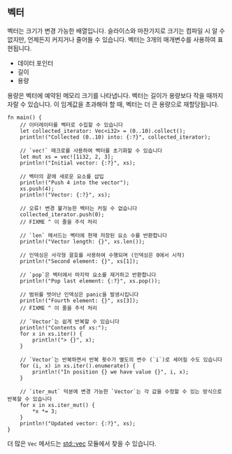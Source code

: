 ## 벡터

벡터는 크기가 변경 가능한 배열입니다. 슬라이스와 마찬가지로 크기는 컴파일 시 알 수 없지만, 언제든지 커지거나 줄어들 수 있습니다. 벡터는 3개의 매개변수를 사용하여 표현됩니다.
- 데이터 포인터
- 길이
- 용량

용량은 벡터에 예약된 메모리 크기를 나타냅니다. 벡터는 길이가 용량보다 작을 때까지 자랄 수 있습니다. 이 임계값을 초과해야 할 때, 벡터는 더 큰 용량으로 재할당됩니다.

```rust,editable,ignore,mdbook-runnable
fn main() {
    // 이터레이터를 벡터로 수집할 수 있습니다
    let collected_iterator: Vec<i32> = (0..10).collect();
    println!("Collected (0..10) into: {:?}", collected_iterator);

    // `vec!` 매크로를 사용하여 벡터를 초기화할 수 있습니다
    let mut xs = vec![1i32, 2, 3];
    println!("Initial vector: {:?}", xs);

    // 벡터의 끝에 새로운 요소를 삽입
    println!("Push 4 into the vector");
    xs.push(4);
    println!("Vector: {:?}", xs);

    // 오류! 변경 불가능한 벡터는 커질 수 없습니다
    collected_iterator.push(0);
    // FIXME ^ 이 줄을 주석 처리

    // `len` 메서드는 벡터에 현재 저장된 요소 수를 반환합니다
    println!("Vector length: {}", xs.len());

    // 인덱싱은 사각형 괄호를 사용하여 수행되며 (인덱싱은 0에서 시작)
    println!("Second element: {}", xs[1]);

    // `pop`은 벡터에서 마지막 요소를 제거하고 반환합니다
    println!("Pop last element: {:?}", xs.pop());

    // 범위를 벗어난 인덱싱은 panic을 발생시킵니다
    println!("Fourth element: {}", xs[3]);
    // FIXME ^ 이 줄을 주석 처리

    // `Vector`는 쉽게 반복할 수 있습니다
    println!("Contents of xs:");
    for x in xs.iter() {
        println!("> {}", x);
    }

    // `Vector`는 반복하면서 반복 횟수가 별도의 변수 (`i`)로 세어질 수도 있습니다
    for (i, x) in xs.iter().enumerate() {
        println!("In position {} we have value {}", i, x);
    }

    // `iter_mut` 덕분에 변경 가능한 `Vector`는 각 값을 수정할 수 있는 방식으로 반복할 수 있습니다
    for x in xs.iter_mut() {
        *x *= 3;
    }
    println!("Updated vector: {:?}", xs);
}
```

더 많은 `Vec` 메서드는 [std::vec][vec] 모듈에서 찾을 수 있습니다.

[vec]: https://doc.rust-lang.org/std/vec/
